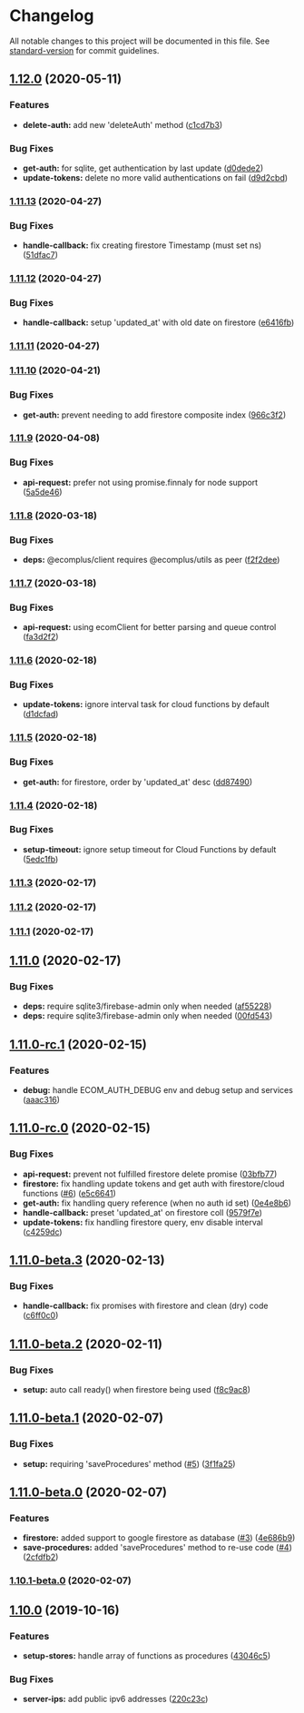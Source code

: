 # Changelog

All notable changes to this project will be documented in this file. See [standard-version](https://github.com/conventional-changelog/standard-version) for commit guidelines.

## [1.12.0](https://github.com/ecomplus/application-sdk/compare/v1.11.13...v1.12.0) (2020-05-11)


### Features

* **delete-auth:** add new 'deleteAuth' method ([c1cd7b3](https://github.com/ecomplus/application-sdk/commit/c1cd7b3b1a5ec9eeb14c61a4c0b9703ad9597bd0))


### Bug Fixes

* **get-auth:** for sqlite, get authentication by last update ([d0dede2](https://github.com/ecomplus/application-sdk/commit/d0dede24e3ba32f234a3d98c806f7c334076d02d))
* **update-tokens:** delete no more valid authentications on fail ([d9d2cbd](https://github.com/ecomplus/application-sdk/commit/d9d2cbdd026e9af02ea8c07e0ae4db134ab1d00d))

### [1.11.13](https://github.com/ecomplus/application-sdk/compare/v1.11.12...v1.11.13) (2020-04-27)


### Bug Fixes

* **handle-callback:** fix creating firestore Timestamp (must set ns) ([51dfac7](https://github.com/ecomplus/application-sdk/commit/51dfac757c4bb580a5f3adba3555aa210d53cf7c))

### [1.11.12](https://github.com/ecomplus/application-sdk/compare/v1.11.11...v1.11.12) (2020-04-27)


### Bug Fixes

* **handle-callback:** setup 'updated_at' with old date on firestore ([e6416fb](https://github.com/ecomplus/application-sdk/commit/e6416fb89889ba9d054572301d20b9ea4abfcc49))

### [1.11.11](https://github.com/ecomplus/application-sdk/compare/v1.11.10...v1.11.11) (2020-04-27)

### [1.11.10](https://github.com/ecomplus/application-sdk/compare/v1.11.9...v1.11.10) (2020-04-21)


### Bug Fixes

* **get-auth:** prevent needing to add firestore composite index ([966c3f2](https://github.com/ecomplus/application-sdk/commit/966c3f240d85bc8bc6883507b898bb9de9828017))

### [1.11.9](https://github.com/ecomplus/application-sdk/compare/v1.11.8...v1.11.9) (2020-04-08)


### Bug Fixes

* **api-request:** prefer not using promise.finnaly for node support ([5a5de46](https://github.com/ecomplus/application-sdk/commit/5a5de46970ea1cd22dc050aba47966293379f434))

### [1.11.8](https://github.com/ecomplus/application-sdk/compare/v1.11.7...v1.11.8) (2020-03-18)


### Bug Fixes

* **deps:** @ecomplus/client requires @ecomplus/utils as peer ([f2f2dee](https://github.com/ecomplus/application-sdk/commit/f2f2dee4e2871942a5927828731ad22e2354f639))

### [1.11.7](https://github.com/ecomplus/application-sdk/compare/v1.11.6...v1.11.7) (2020-03-18)


### Bug Fixes

* **api-request:** using ecomClient for better parsing and queue control ([fa3d2f2](https://github.com/ecomplus/application-sdk/commit/fa3d2f2b0a5a71c3750c7b889f0e9c15832597e8))

### [1.11.6](https://github.com/ecomplus/application-sdk/compare/v1.11.5...v1.11.6) (2020-02-18)


### Bug Fixes

* **update-tokens:** ignore interval task for cloud functions by default ([d1dcfad](https://github.com/ecomplus/application-sdk/commit/d1dcfad465d845da4f3558bf152302054fd2c6f9))

### [1.11.5](https://github.com/ecomplus/application-sdk/compare/v1.11.4...v1.11.5) (2020-02-18)


### Bug Fixes

* **get-auth:** for firestore, order by 'updated_at' desc ([dd87490](https://github.com/ecomplus/application-sdk/commit/dd87490cab9f0746cddf4665eee381c26b72b82c))

### [1.11.4](https://github.com/ecomplus/application-sdk/compare/v1.11.3...v1.11.4) (2020-02-18)


### Bug Fixes

* **setup-timeout:** ignore setup timeout for Cloud Functions by default ([5edc1fb](https://github.com/ecomplus/application-sdk/commit/5edc1fbd4ea413bee796372c307e0dc2261eac0c))

### [1.11.3](https://github.com/ecomplus/application-sdk/compare/v1.11.2...v1.11.3) (2020-02-17)

### [1.11.2](https://github.com/ecomplus/application-sdk/compare/v1.11.1...v1.11.2) (2020-02-17)

### [1.11.1](https://github.com/ecomplus/application-sdk/compare/v1.11.0...v1.11.1) (2020-02-17)

## [1.11.0](https://github.com/ecomplus/application-sdk/compare/v1.11.0-rc.1...v1.11.0) (2020-02-17)


### Bug Fixes

* **deps:** require sqlite3/firebase-admin only when needed ([af55228](https://github.com/ecomplus/application-sdk/commit/af552283a2fcf2e7e48bfe6b53e7985b3fa6df5e))
* **deps:** require sqlite3/firebase-admin only when needed ([00fd543](https://github.com/ecomplus/application-sdk/commit/00fd54338afbf8ebc862ba11ddb21cb6bfd4a3da))

## [1.11.0-rc.1](https://github.com/ecomclub/ecomplus-app-sdk/compare/v1.11.0-rc.0...v1.11.0-rc.1) (2020-02-15)


### Features

* **debug:** handle ECOM_AUTH_DEBUG env and debug setup and services ([aaac316](https://github.com/ecomclub/ecomplus-app-sdk/commit/aaac316be4a1fda433e60824646e9d4f48b29551))

## [1.11.0-rc.0](https://github.com/ecomclub/ecomplus-app-sdk/compare/v1.11.0-beta.3...v1.11.0-rc.0) (2020-02-15)


### Bug Fixes

* **api-request:** prevent not fulfilled firestore delete promise ([03bfb77](https://github.com/ecomclub/ecomplus-app-sdk/commit/03bfb77a64652a3710f7251a1215656740ad2cb8))
* **firestore:** fix handling update tokens and get auth with firestore/cloud functions ([#6](https://github.com/ecomclub/ecomplus-app-sdk/issues/6)) ([e5c6641](https://github.com/ecomclub/ecomplus-app-sdk/commit/e5c6641fdeb050ad444ab6d73b6449172ffc511c))
* **get-auth:** fix handling query reference (when no auth id set) ([0e4e8b6](https://github.com/ecomclub/ecomplus-app-sdk/commit/0e4e8b6c74dcfaa09898b329ee87b1aaf08233dd))
* **handle-callback:** preset 'updated_at' on firestore coll ([9579f7e](https://github.com/ecomclub/ecomplus-app-sdk/commit/9579f7e5b168e10fb3cc01859da6660fa70ed533))
* **update-tokens:** fix handling firestore query, env disable interval ([c4259dc](https://github.com/ecomclub/ecomplus-app-sdk/commit/c4259dc3220c5df0108b1a5a17e046d93020bbba))

## [1.11.0-beta.3](https://github.com/ecomclub/ecomplus-app-sdk/compare/v1.11.0-beta.2...v1.11.0-beta.3) (2020-02-13)


### Bug Fixes

* **handle-callback:** fix promises with firestore and clean (dry) code ([c6ff0c0](https://github.com/ecomclub/ecomplus-app-sdk/commit/c6ff0c0a09fd0b2bc4dcca4632bb101eab94b792))

## [1.11.0-beta.2](https://github.com/ecomclub/ecomplus-app-sdk/compare/v1.11.0-beta.1...v1.11.0-beta.2) (2020-02-11)


### Bug Fixes

* **setup:** auto call ready() when firestore being used ([f8c9ac8](https://github.com/ecomclub/ecomplus-app-sdk/commit/f8c9ac8067c0b5acf3c6694e257ccaa73ca1dc6d))

## [1.11.0-beta.1](https://github.com/ecomclub/ecomplus-app-sdk/compare/v1.11.0-beta.0...v1.11.0-beta.1) (2020-02-07)


### Bug Fixes

* **setup:** requiring 'saveProcedures' method ([#5](https://github.com/ecomclub/ecomplus-app-sdk/issues/5)) ([3f1fa25](https://github.com/ecomclub/ecomplus-app-sdk/commit/3f1fa2525c8ce48452602bb73e47507286f53b16))

## [1.11.0-beta.0](https://github.com/ecomclub/ecomplus-app-sdk/compare/v1.10.1-beta.0...v1.11.0-beta.0) (2020-02-07)


### Features

* **firestore:** added support to google firestore as database ([#3](https://github.com/ecomclub/ecomplus-app-sdk/issues/3)) ([4e686b9](https://github.com/ecomclub/ecomplus-app-sdk/commit/4e686b9210d46524dae03e8a4ff9bd488f53a88e))
* **save-procedures:** added 'saveProcedures' method to re-use code ([#4](https://github.com/ecomclub/ecomplus-app-sdk/issues/4)) ([2cfdfb2](https://github.com/ecomclub/ecomplus-app-sdk/commit/2cfdfb23e2e961c73c754376f00cd3b4f2f5f586))

### [1.10.1-beta.0](https://github.com/ecomclub/ecomplus-app-sdk/compare/v1.10.0...v1.10.1-beta.0) (2020-02-07)

## [1.10.0](https://github.com/ecomclub/ecomplus-app-sdk/compare/v1.9.7...v1.10.0) (2019-10-16)


### Features

* **setup-stores:** handle array of functions as procedures ([43046c5](https://github.com/ecomclub/ecomplus-app-sdk/commit/43046c5caf4269105ce678c6b3217ff0dc31ffed))


### Bug Fixes

* **server-ips:** add public ipv6 addresses ([220c23c](https://github.com/ecomclub/ecomplus-app-sdk/commit/220c23c200b0e6520592f517171d3452e3aad008))
